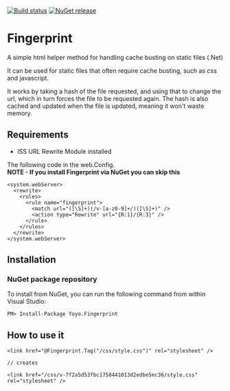 [![Build status](https://ci.appveyor.com/api/projects/status/qwbxt91rlanitmvj?svg=true)](https://ci.appveyor.com/project/MMasey/fingerprint)
[![NuGet release](https://img.shields.io/nuget/v/Yoyo.Fingerprint.svg)](https://www.nuget.org/packages/Yoyo.Fingerprint)

# Fingerprint 
A simple html helper method for handling cache busting on static files (.Net)

It can be used for static files that often require cache busting, such as css and javascript.

It works by taking a hash of the file requested, and using that to change the url, which in turn forces the file to be requested again.
The hash is also cached and updated when the file is updated, meaning it won't waste memory.

## Requirements

-  ISS URL Rewrite Module installed

The following code in the web.Config.  
**NOTE - If you install Fingerprint via NuGet you can skip this**

```
<system.webServer>
  <rewrite>
    <rules>
      <rule name="fingerprint">
        <match url="([\S]+)(/v-[a-z0-9]+/)([\S]+)" />
        <action type="Rewrite" url="{R:1}/{R:3}" />
      </rule>
    </rules>
  </rewrite>
</system.webServer>
```

## Installation

### NuGet package repository

To install from NuGet, you can run the following command from within Visual Studio:

```
PM> Install-Package Yoyo.Fingerprint
```

## How to use it

```
<link href="@Fingerprint.Tag("/css/style.css")" rel="stylesheet" />

// creates

<link href="/css/v-7f2a5d53fbc1758441013d2edbe5ec36/style.css" rel="stylesheet" />
```
